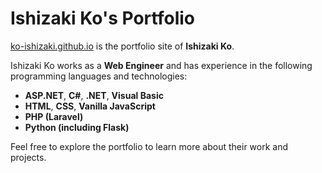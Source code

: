 # Ishizaki Ko's Portfolio

[ko-ishizaki.github.io](https://ko-ishizaki.github.io) is the portfolio site of **Ishizaki Ko**.

Ishizaki Ko works as a **Web Engineer** and has experience in the following programming languages and technologies:

- **ASP.NET**, **C#**, **.NET**, **Visual Basic**
- **HTML**, **CSS**, **Vanilla JavaScript**
- **PHP (Laravel)**
- **Python (including Flask)**

Feel free to explore the portfolio to learn more about their work and projects.
